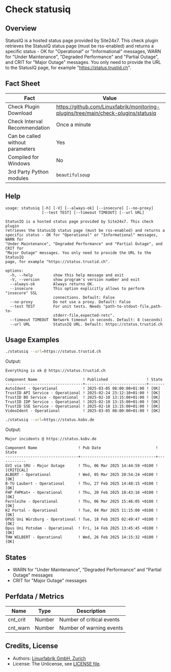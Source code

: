 # Check statusiq

## Overview

StatusIQ is a hosted status page provided by Site24x7. This check plugin retrieves the StatusIQ status page (must be rss-enabled) and returns a specific status - OK for "Operational" or "Informational" messages, WARN for "Under Maintenance", "Degraded Performance" and "Partial Outage", and CRIT for "Major Outage" messages. You only need to provide the URL to the StatusIQ page, for example "https://status.trustid.ch".


## Fact Sheet

| Fact | Value |
|----|----|
| Check Plugin Download                 | <https://github.com/Linuxfabrik/monitoring-plugins/tree/main/check-plugins/statusiq> |
| Check Interval Recommendation         | Once a minute |
| Can be called without parameters      | Yes |
| Compiled for Windows                  | No |
| 3rd Party Python modules              | `beautifulsoup` |


## Help

```text
usage: statusiq [-h] [-V] [--always-ok] [--insecure] [--no-proxy]
                [--test TEST] [--timeout TIMEOUT] [--url URL]

StatusIQ is a hosted status page provided by Site24x7. This check plugin
retrieves the StatusIQ status page (must be rss-enabled) and returns a
specific status - OK for "Operational" or "Informational" messages, WARN for
"Under Maintenance", "Degraded Performance" and "Partial Outage", and CRIT for
"Major Outage" messages. You only need to provide the URL to the StatusIQ
page, for example "https://status.trustid.ch".

options:
  -h, --help         show this help message and exit
  -V, --version      show program's version number and exit
  --always-ok        Always returns OK.
  --insecure         This option explicitly allows to perform "insecure" SSL
                     connections. Default: False
  --no-proxy         Do not use a proxy. Default: False
  --test TEST        For unit tests. Needs "path-to-stdout-file,path-to-
                     stderr-file,expected-retc".
  --timeout TIMEOUT  Network timeout in seconds. Default: 8 (seconds)
  --url URL          StatusIQ URL. Default: https://status.trustid.ch
```


## Usage Examples

```bash
./statusiq --url=https://status.trustid.ch
```

Output:

```text
Everything is ok @ https://status.trustid.ch

Component Name                    ! Published                 ! State 
----------------------------------+---------------------------+-------
AutoIdent - Operational           ! 2025-03-05 08:00:00+01:00 ! [OK]  
TrustID API Service - Operational ! 2025-02-24 23:12:10+01:00 ! [OK]  
TrustID BO Service - Operational  ! 2025-02-10 13:15:00+01:00 ! [OK]  
TrustID IDP Service - Operational ! 2025-02-10 13:15:00+01:00 ! [OK]  
TrustID SSE Service - Operational ! 2025-02-10 13:15:00+01:00 ! [OK]  
VideoIdent - Operational          ! 2025-03-05 08:00:00+01:00 ! [OK]
```

```bash
./statusiq --url=https://status.kobv.de
```

Output:

```text
Major incidents @ https://status.kobv.de

Component Name                  ! Pub Date                        ! State      
--------------------------------+---------------------------------+------------
GVI via SRU - Major Outage      ! Thu, 06 Mar 2025 14:44:59 +0100 ! [CRITICAL] 
ALBERT - Operational            ! Wed, 05 Mar 2025 20:54:24 +0100 ! [OK]       
B-TU Laubert - Operational      ! Thu, 27 Feb 2025 14:48:15 +0100 ! [OK]       
FHP FHPKat+ - Operational       ! Thu, 20 Feb 2025 18:43:16 +0100 ! [OK]       
Fernleihe - Operational         ! Thu, 06 Mar 2025 15:46:05 +0100 ! [OK]       
K2 Portal - Operational         ! Tue, 04 Mar 2025 11:15:00 +0100 ! [OK]       
OPUS Uni Würzburg - Operational ! Tue, 18 Feb 2025 02:49:47 +0100 ! [OK]       
Opus Uni Potsdam - Operational  ! Fri, 14 Feb 2025 13:45:45 +0100 ! [OK]       
THW WILBERT - Operational       ! Wed, 26 Feb 2025 14:15:32 +0100 ! [OK]
```


## States

* WARN for "Under Maintenance", "Degraded Performance" and "Partial Outage" messages
* CRIT for "Major Outage" messages


## Perfdata / Metrics

| Name     | Type   | Description               |
|----------|--------|---------------------------|
| cnt_crit | Number | Number of critical events |
| cnt_warn | Number | Number of warning events  |


## Credits, License

* Authors: [Linuxfabrik GmbH, Zurich](https://www.linuxfabrik.ch)
* License: The Unlicense, see [LICENSE file](https://unlicense.org/).
